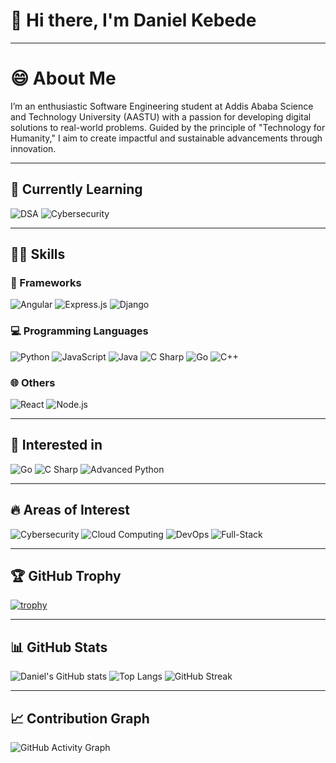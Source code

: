 # 👋 **Hi there, I'm Daniel  Kebede**
---

# 😄 **About Me** 

I’m an enthusiastic Software Engineering student at Addis Ababa Science and Technology University (AASTU) with a passion for developing digital solutions to real-world problems. Guided by the principle of "Technology for Humanity," I aim to create impactful and sustainable advancements through innovation.

---

## 🌱 Currently Learning

![DSA](https://img.shields.io/badge/-Data_Structures_&_Algorithms-ffb703?style=flat&logo=geeksforgeeks&logoColor=white)
![Cybersecurity](https://img.shields.io/badge/-Cybersecurity-2E3440?style=flat&logo=hackthebox&logoColor=green)

---

## 👨‍💻 Skills

### 🚀 Frameworks
![Angular](https://img.shields.io/badge/-Angular-DD0031?style=flat&logo=angular&logoColor=white)
![Express.js](https://img.shields.io/badge/-Express.js-000000?style=flat&logo=express&logoColor=white)
![Django](https://img.shields.io/badge/-Django-092E20?style=flat&logo=django&logoColor=white)

### 💻 Programming Languages
![Python](https://img.shields.io/badge/-Python-3776AB?style=flat&logo=python&logoColor=white)
![JavaScript](https://img.shields.io/badge/-JavaScript-F7DF1E?style=flat&logo=javascript&logoColor=black)
![Java](https://img.shields.io/badge/-Java-007396?style=flat&logo=java&logoColor=white)
![C Sharp](https://img.shields.io/badge/-C%23-239120?style=flat&logo=c-sharp&logoColor=white)
![Go](https://img.shields.io/badge/-Go-00ADD8?style=flat&logo=go&logoColor=white)
![C++](https://img.shields.io/badge/-C++-00599C?style=flat&logo=c%2B%2B&logoColor=white)

### 🌐 Others
![React](https://img.shields.io/badge/-React-61DAFB?style=flat&logo=react&logoColor=black)
![Node.js](https://img.shields.io/badge/-Node.js-339933?style=flat&logo=node.js&logoColor=white)

---

## 💞️ Interested in 

![Go](https://img.shields.io/badge/-Go-00ADD8?style=flat&logo=go&logoColor=white)
![C Sharp](https://img.shields.io/badge/-C%23-239120?style=flat&logo=c-sharp&logoColor=white)
![Advanced Python](https://img.shields.io/badge/-Advanced%20Python-306998?style=flat&logo=python&logoColor=white)

---

## 🔥 Areas of Interest

![Cybersecurity](https://img.shields.io/badge/-Cybersecurity-0A0F24?style=flat&logo=tryhackme&logoColor=green)
![Cloud Computing](https://img.shields.io/badge/-Cloud_Computing-00BFFF?style=flat&logo=cloudflare&logoColor=white)
![DevOps](https://img.shields.io/badge/-DevOps-FF6C37?style=flat&logo=azuredevops&logoColor=white)
![Full-Stack](https://img.shields.io/badge/-Full--Stack_Web_Development-24292e?style=flat&logo=github&logoColor=white)

---

## 🏆 GitHub Trophy

[![trophy](https://github-profile-trophy.vercel.app/?username=Maxd646&theme=darkhub&no-frame=true&margin-w=15)](https://github.com/ryo-ma/github-profile-trophy)

---

**<!-- GitHub Stats -->**

## 📊 GitHub Stats

![Daniel's GitHub stats](https://github-readme-stats.vercel.app/api?username=Maxd646&show_icons=true&theme=radical)
![Top Langs](https://github-readme-stats.vercel.app/api/top-langs/?username=Maxd646&layout=compact&theme=radical)
![GitHub Streak](https://github-readme-streak-stats.herokuapp.com/?user=Maxd646&theme=radical)

---

## 📈 Contribution Graph

![GitHub Activity Graph](https://github-readme-activity-graph.cyclic.app/graph?username=Maxd646&bg_color=0d1117&color=00e7ff&line=00e7ff&point=ffffff&area=true&hide_border=true)

  



